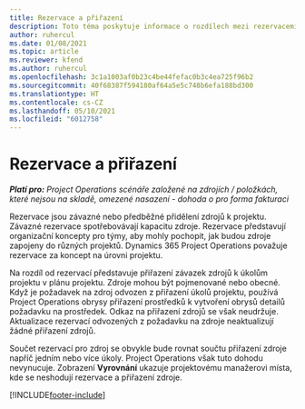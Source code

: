 ```yaml
---
title: Rezervace a přiřazení
description: Toto téma poskytuje informace o rozdílech mezi rezervacemi zdrojů a přiřazeními zdrojů.
author: ruhercul
ms.date: 01/08/2021
ms.topic: article
ms.reviewer: kfend
ms.author: ruhercul
ms.openlocfilehash: 3c1a1003af0b23c4be44fefac0b3c4ea725f96b2
ms.sourcegitcommit: 40f68387f594180af64a5e5c748b6efa188bd300
ms.translationtype: HT
ms.contentlocale: cs-CZ
ms.lasthandoff: 05/10/2021
ms.locfileid: "6012758"
---
```

# <a name="bookings-vs-assignments"></a>Rezervace a přiřazení

_**Platí pro:** Project Operations scénáře založené na zdrojích / položkách, které nejsou na skladě, omezené nasazení - dohoda o pro forma fakturaci_

Rezervace jsou závazné nebo předběžné přidělení zdrojů k projektu. Závazné rezervace spotřebovávají kapacitu zdroje. Rezervace představují organizační koncepty pro týmy, aby mohly pochopit, jak budou zdroje zapojeny do různých projektů. Dynamics 365 Project Operations považuje rezervace za koncept na úrovni projektu. 

Na rozdíl od rezervací představuje přiřazení závazek zdrojů k úkolům projektu v plánu projektu. Zdroje mohou být pojmenované nebo obecné.  Když je požadavek na zdroj odvozen z přiřazení úkolů projektu, používá Project Operations obrysy přiřazení prostředků k vytvoření obrysů detailů požadavku na prostředek. Odkaz na přiřazení zdrojů se však neudržuje. Aktualizace rezervací odvozených z požadavku na zdroje neaktualizují žádné přiřazení zdrojů.

Součet rezervací pro zdroj se obvykle bude rovnat součtu přiřazení zdroje napříč jedním nebo více úkoly. Project Operations však tuto dohodu nevynucuje. Zobrazení **Vyrovnání** ukazuje projektovému manažerovi místa, kde se neshodují rezervace a přiřazení zdroje.




[!INCLUDE[footer-include](../includes/footer-banner.md)]